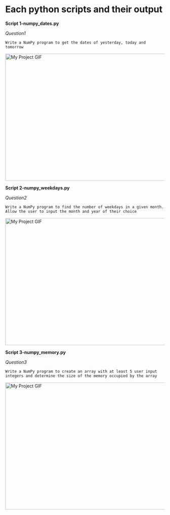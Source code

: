 # Each python scripts and their output


**Script 1-numpy_dates.py** 

*Question1*

```Write a NumPy program to get the dates of yesterday, today and tomorrow```

<img src="./Question1.gif" alt="My Project GIF" width="600" height="400">

**Script 2-numpy_weekdays.py**

*Question2*

```Write a NumPy program to find the number of weekdays in a given month. Allow the user to input the month and year of their choice```

<img src="./Question2.gif" alt="My Project GIF" width="600" height="400">

**Script 3-numpy_memory.py**

*Question3*

```Write a NumPy program to create an array with at least 5 user input integers and determine the size of the memory occupied by the array```

<img src="./Question3.gif" alt="My Project GIF" width="600" height="400">



